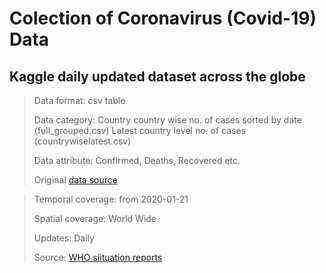 # Colection of Coronavirus (Covid-19) Data 


Kaggle daily updated dataset across the globe
------
>
>Data format: csv table
>
>Data category: Country
>   country wise no. of cases sorted by date (full_grouped.csv)
>   Latest country level no. of cases (countrywiselatest.csv)
>
>Data attribute: Confirmed, Deaths, Recovered etc.
>
>Original [data source](https://www.kaggle.com/imdevskp/corona-virus-report/data?select=country_wise_latest.csv)

>
>Temporal coverage: from 2020-01-21
>
>Spatial coverage: World Wide
>
>Updates: Daily
>
>Source: [WHO siituation reports](https://www.who.int/emergencies/diseases/novel-coronavirus-2019/situation-reports)
>




